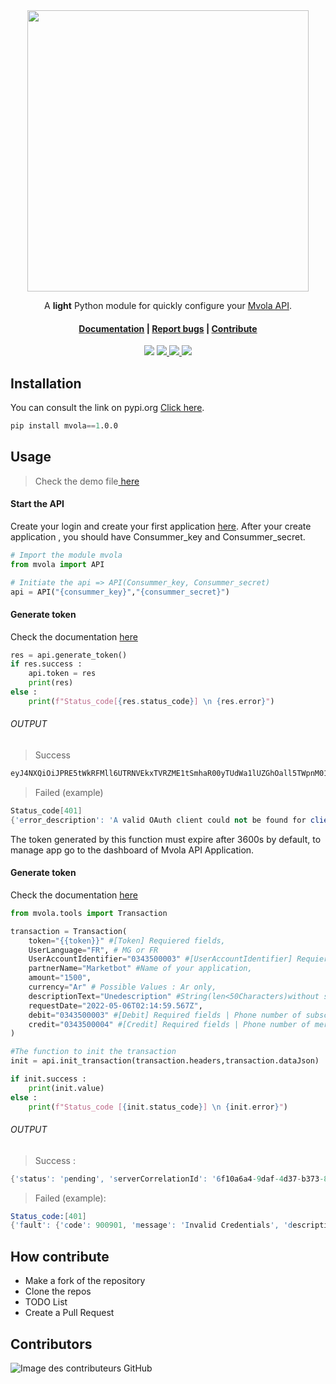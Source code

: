 </br>
</br>
<p align="center"> 
    <img height="450" src="https://github.com/rivo2302/Mvola/blob/master/assets/icon.png">
</p>

<div align="center"> 
<p>
  A <b>light</b> Python module for quickly configure your <a href="https://www.mvola.mg/devportal/"> Mvola API</a>.
  <h4>
        <a href="mvola.mg/devportal/apis/5fb6b560-ef7e-49ad-b3c7-5335b7ca45f6/documents/">Documentation</a>
        <span> | </span>
        <a href="https://github.com/rivo2302/Mvola/issues">Report bugs</a>
        <span> | </span>
        <a href="https://github.com/rivo2302/Mvola/fork">Contribute</a>
 </h4>
</p>
<p>
    <a href='#'> 
         <a href='#'> <img src='https://img.shields.io/badge/Maintained-Yes-darkgreen?style=for-the-badge'/></a>
    </a>
    <a href='https://pypi.org/project/mvola/'> 
       <img src="https://img.shields.io/badge/-opensource-F9F63C?style=for-the-badge&logo=appveyor&logoColor=FFFFFF"/>
    </a>
    <a href='https://github.com/rivo2302/Mvola'> 
        <img src="https://img.shields.io/badge/-python-396E9B?style=for-the-badge&logo=python&logoColor=FFFFFF"/>
    </a>
        <a href='https://pypi.org/project/mvola/'> <img src='https://img.shields.io/pypi/v/mvola?style=for-the-badge'/></a>
    </p>
</div>

## Installation

You can consult the link on pypi.org <a href="https://pypi.org/project/mvola/"> Click here</a>.

```s
pip install mvola==1.0.0
```


## Usage 
> Check the demo file<a href="https://github.com/rivo2302/Mvola/blob/master/demo.py"> here</a>


#### Start the API 
Create your login and create your first application  <a href="https://www.mvola.mg/devportal/">here</a>.
After your create application , you should have Consummer_key and Consummer_secret.

```python
# Import the module mvola
from mvola import API

# Initiate the api => API(Consummer_key, Consummer_secret)
api = API("{consummer_key}","{consummer_secret}")

```

#### Generate token
Check the documentation <a href="https://www.mvola.mg/devportal/apis/5fb6b560-ef7e-49ad-b3c7-5335b7ca45f6/documents/89b6b1d0-b3c9-4758-a548-47889825bc68"> here</a>


```python
res = api.generate_token()
if res.success :
    api.token = res
    print(res)
else :
    print(f"Status_code[{res.status_code}] \n {res.error}")
```

###### OUTPUT
> Success
```s
eyJ4NXQiOiJPRE5tWkRFMll6UTRNVEkxTVRZME1tSmhaR00yTUdWa1lUZGhOall5TWpnM01XTmpNalJqWWpnMll6bGpNRGRsWWpZd05ERmhZVGd6WkRoa1lUVm1OZyIsImtpZCI6Ik9ETm1aREUyWXpRNE1USTFNVFkwTW1KaFpHTTJNR1ZrWVRkaE5qWXlNamczTVdOak1qUmpZamcyWXpsak1EZGxZall3TkRGaFlUZ3paRGhrWVRWbU5nX1JTMjU2IiwiYWxnIjoiUlMyNTYifQ.eyJzdWIiOiJyaXZvMjMwMkBnbWFpbC5jb21AY2FyYm9uLnN1cGVyIiwiYXV0IjoiQVBQTElDQVRJT04iLCJhdWQiOiIwekw3ZVRyU0VmWGY2a2t3SjUzRFNlZ0NiQndhIiwibmJmIjoxNjUxNzk1NTUyLCJhenAiOiIwekw3ZVRyU0VmWGY2a2t3SjUzRFNlZ0NiQndhIiwic2NvcGUiOiJFWFRfSU5UX01WT0xBX1NDT1BFIiwiaXNzIjoiaHR0cHM6XC9cL2FwaW0ucHJlcC50ZWxtYS5tZzo5NDQzXC9vYXV0aDJcL3Rva2VuIiwiZXhwIjoxNjUxNzk5MTUyLCJpYXQiOjE2NTE3OTU1NTIsImp0aSI6IjFjNWEwNDY3LTk5NWMtNDFiNi05M2I2LWJjNzY2YTA0ZDdiZCJ9.PCijTounfH2y2-LNaRaKQleYFEV-voBb0ES-ayYRSG8NyT8GVt6BOXWFdPh4V7MNN5ArBtErVifx5MastxKRqE1-rYnekt51iynCXknEPM3hxjFepOPHPR3rIDtRrNJ0raa0oEkVcHjn6Gl9wUiai-4zepwFaR7GP3xAr6Rz42szCQo4AjDiuJkGMNEhQqgL17AYpjOHE8mXf_Jeth7VpcgUTXDwRRNAGhCzUEHqwQpW-7TPryeTHFzj8HPySy3RWBI5bUjYfVoXWL_yg__RxM0YlPX7JE3ycs75yANbWyQ4WdSc3vZhPCkKusERajxlQCIwBxmVUmALp9YRn0wjfg

```

> Failed (example)
```s
Status_code[401] 
{'error_description': 'A valid OAuth client could not be found for client_id: 0zL7eTrSEfXf6kwJ53DSegCbBwa', 'error': 'invalid_client'}
```
The token generated by this function must expire after 3600s by default, to manage app  go to the dashboard of Mvola API Application.

#### Generate token
Check the documentation <a href="https://www.mvola.mg/devportal/apis/5fb6b560-ef7e-49ad-b3c7-5335b7ca45f6/documents/b36ca2a3-f339-43a1-88d3-bbee6c77b06f"> here</a>

```python
from mvola.tools import Transaction

transaction = Transaction(
    token="{{token}}" #[Token] Requiered fields,
    UserLanguage="FR", # MG or FR
    UserAccountIdentifier="0343500003" #[UserAccountIdentifier] Requiered fields ,
    partnerName="Marketbot" #Name of your application,
    amount="1500",
    currency="Ar" # Possible Values : Ar only,
    descriptionText="Unedescription" #String(len<50Characters)without special character. ,
    requestDate="2022-05-06T02:14:59.567Z",
    debit="0343500003" #[Debit] Required fields | Phone number of subscriber .In preprod it’s fixed: 034350003 or 0343500004,
    credit="0343500004" #[Credit] Required fields | Phone number of merchant. In preprod it’s fixed: 034350003 or 0343500004
)

#The function to init the transaction
init = api.init_transaction(transaction.headers,transaction.dataJson)

if init.success :
    print(init.value)
else :
    print(f"Status_code [{init.status_code}] \n {init.error}")
```
###### OUTPUT
> Success :
```s
{'status': 'pending', 'serverCorrelationId': '6f10a6a4-9daf-4d37-b373-80cab3bed1e7', 'notificationMethod': 'polling'}
```

> Failed (example):
```s
Status_code:[401] 
{'fault': {'code': 900901, 'message': 'Invalid Credentials', 'description': 'Invalid Credentials. Make sure you have given the correct access token'}}
```

## How contribute

- Make a fork of the repository
- Clone the repos 
- TODO List 
- Create a Pull Request 

## Contributors

![Image des contributeurs GitHub](https://contrib.rocks/image?repo=rivo2302/Mvola)
